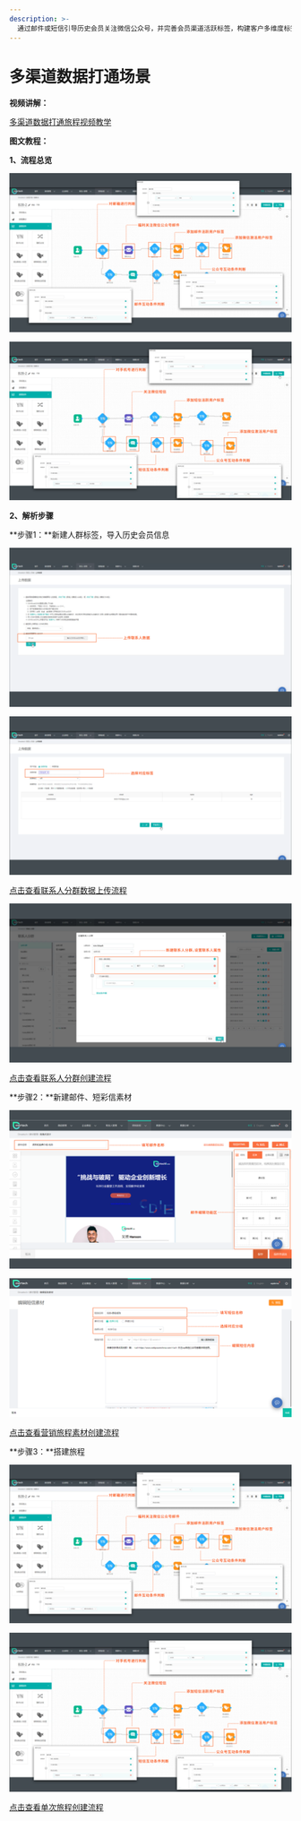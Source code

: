 ```yaml
---
description: >-
  通过邮件或短信引导历史会员关注微信公众号，并完善会员渠道活跃标签，构建客户多维度标签体系，通过标签、来源、事件等指标完善用户画像，根据多场景下的客户行为数据，精准客户分层，提升运营效率。
---
```


# 多渠道数据打通场景

**视频讲解：**

[多渠道数据打通旅程视频教学](https://dmartech.oss-cn-shanghai.aliyuncs.com/help/B2B%E8%A1%8C%E4%B8%9A-%E5%9C%BA%E6%99%AF%E6%95%99%E7%A8%8B/2-%E5%A4%9A%E6%B8%A0%E9%81%93%E6%95%B0%E6%8D%AE%E6%89%93%E9%80%9A%E5%9C%BA%E6%99%AF/2-%E8%A7%86%E9%A2%91/1-2%E5%A4%9A%E6%B8%A0%E9%81%93%E6%89%93%E9%80%9A.mp4)

**图文教程：**

**1、流程总览**

![\(&#x90AE;&#x4EF6;&#x5224;&#x65AD;&#x6D41;&#x7A0B;&#xFF09;](../../.gitbook/assets/0%20%286%29.png)

![\(&#x624B;&#x673A;&#x77ED;&#x4FE1;&#x5224;&#x65AD;&#x6D41;&#x7A0B;&#xFF09;](../../.gitbook/assets/1%20%288%29.png)

**2、解析步骤**

**步骤1：**新建人群标签，导入历史会员信息

![&#xFF08;&#x8054;&#x7CFB;&#x4EBA;&#x7BA1;&#x7406;-&#x8054;&#x7CFB;&#x4EBA;&#x5217;&#x8868;-&#x4E0A;&#x4F20;&#x6570;&#x636E;&#xFF09;](../../.gitbook/assets/2%20%288%29.png)

![\(&#x8054;&#x7CFB;&#x4EBA;&#x7BA1;&#x7406;-&#x8054;&#x7CFB;&#x4EBA;&#x5217;&#x8868;-&#x4E0A;&#x4F20;&#x6570;&#x636E;-&#x9009;&#x62E9;&#x6807;&#x7B7E;&#xFF09;](../../.gitbook/assets/3%20%287%29.png)

[点击查看联系人分群数据上传流程](https://doc.dmartech.cn/ke-hu-guan-li/ke-hu-guan-li-1)

![\(&#x8054;&#x7CFB;&#x4EBA;&#x7BA1;&#x7406;-&#x8054;&#x7CFB;&#x4EBA;&#x5206;&#x7FA4;-&#x65B0;&#x5EFA;&#x5206;&#x7FA4;&#xFF09;](../../.gitbook/assets/4%20%286%29.png)

[点击查看联系人分群创建流程](https://doc.dmartech.cn/ke-hu-guan-li/ke-hu-fen-qun)

**步骤2：**新建邮件、短彩信素材

![\(&#x8425;&#x9500;&#x65C5;&#x7A0B;-&#x7D20;&#x6750;-&#x90AE;&#x4EF6;&#x7F16;&#x8F91;&#xFF09;](../../.gitbook/assets/5%20%286%29.png)

![&#xFF08;&#x8425;&#x9500;&#x65C5;&#x7A0B;-&#x7D20;&#x6750;-&#x77ED;&#x4FE1;/&#x5F69;&#x4FE1;&#xFF09;](../../.gitbook/assets/6%20%287%29.png)

[点击查看营销旅程素材创建流程](https://doc.dmartech.cn/ying-xiao-lv-cheng/su-cai)

**步骤3：**搭建旅程

![\(&#x90AE;&#x4EF6;&#x5224;&#x65AD;&#x6D41;&#x7A0B;&#xFF09;](../../.gitbook/assets/8%20%287%29.png)

![\(&#x624B;&#x673A;&#x77ED;&#x4FE1;&#x5224;&#x65AD;&#x6D41;&#x7A0B;&#xFF09;](../../.gitbook/assets/1%20%288%29.png)

[点击查看单次旅程创建流程](https://doc.dmartech.cn/ying-xiao-lv-cheng/ying-xiao-lv-cheng-1)

